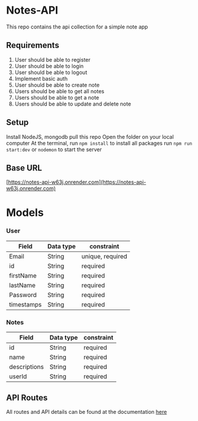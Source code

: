 # Notes-API

This repo contains the api collection for a simple note app


## Requirements
1. User should be able to register
2. User should be able to login 
3. User should be able to logout
3. Implement basic auth
4. User should be able to create note
5. Users should be able to get all notes
6. Users should be able to get a note
7. Users should be able to update and delete note


## Setup
Install NodeJS, mongodb
pull this repo
Open the folder on your local computer
At the terminal, run `npm install` to install all packages
run `npm run start:dev` or `nodemon` to start the server

## Base URL
[https://notes-api-w63j.onrender.com](https://notes-api-w63j.onrender.com)


# Models
### User
| Field  | Data type | constraint
| ------------- | ------------- |------------- |
| Email  | String  | unique, required |
| id | String | required |
| firstName | String | required |
| lastName | String | required |
| Password | String | required |
| timestamps | String | required |


### Notes
| Field  | Data type | constraint
| ------------- | ------------- |------------- |
| id | String | required |
| name | String | required |
| descriptions | String | required |
| userId | String | required |

## API Routes
All routes and API details can be found at the documentation [here](https://documenter.getpostman.com/view/19697282/2s935uFfif#b6613990-d95b-4682-b0cb-3ad8c6462972)
